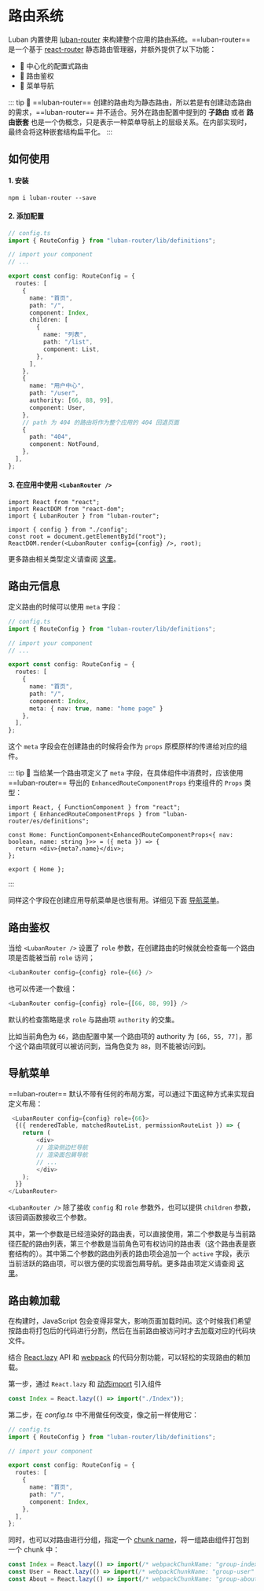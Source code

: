 # 路由系统

Luban 内置使用 [luban-router](https://github.com/leapFE/luban-router) 来构建整个应用的路由系统。==luban-router== 是一个基于
[react-router](https://reacttraining.com/react-router/web/guides/quick-start) 静态路由管理器，并额外提供了以下功能：

- 📄 中心化的配置式路由
- 🚥 路由鉴权
- 🚏 菜单导航

::: tip 🙋
==luban-router== 创建的路由均为静态路由，所以若是有创建动态路由的需求，==luban-router== 并不适合。另外在路由配置中提到的 **子路由** 或者 **路由嵌套** 也是一个伪概念，只是表示一种菜单导航上的层级关系。在内部实现时，最终会将这种嵌套结构扁平化。 
:::

## 如何使用

#### 1. 安装
```shell
npm i luban-router --save
```

#### 2. 添加配置
```typescript
// config.ts
import { RouteConfig } from "luban-router/lib/definitions";

// import your component
// ...

export const config: RouteConfig = {
  routes: [
    {
      name: "首页",
      path: "/",
      component: Index,
      children: [
        {
          name: "列表",
          path: "/list",
          component: List,
        },
      ],
    },
    {
      name: "用户中心",
      path: "/user",
      authority: [66, 88, 99],
      component: User,
    },
    // path 为 404 的路由将作为整个应用的 404 回退页面
    {
      path: "404",
      component: NotFound,
    },
  ],
};
```

#### 3. 在应用中使用 ` <LubanRouter /> `
```tsx
import React from "react";
import ReactDOM from "react-dom";
import { LubanRouter } from "luban-router";

import { config } from "./config";
const root = document.getElementById("root");
ReactDOM.render(<LubanRouter config={config} />, root);
```

更多路由相关类型定义请查阅 [这里](https://github.com/leapFE/luban-router/blob/master/src/definitions.ts)。

## 路由元信息

定义路由的时候可以使用 `meta` 字段：
```typescript
// config.ts
import { RouteConfig } from "luban-router/lib/definitions";

// import your component
// ...

export const config: RouteConfig = {
  routes: [
    {
      name: "首页",
      path: "/",
      component: Index,
      meta: { nav: true, name: "home page" }
    },
  ],
};
```

这个 `meta` 字段会在创建路由的时候将会作为 `props` 原模原样的传递给对应的组件。

::: tip 🙋
当给某一个路由项定义了 `meta` 字段，在具体组件中消费时，应该使用 ==luban-router== 导出的 `EnhancedRouteComponentProps` 约束组件的 `Props` 类型：

```tsx 
import React, { FunctionComponent } from "react";
import { EnhancedRouteComponentProps } from "luban-router/es/definitions";

const Home: FunctionComponent<EnhancedRouteComponentProps<{ nav: boolean, name: string }>> = ({ meta }) => {
  return <div>{meta?.name}</div>;
};

export { Home };
```
:::

同样这个字段在创建应用导航菜单是也很有用。详细见下面 [导航菜单](#导航菜单)。


## 路由鉴权
当给 `<LubanRouter />` 设置了 `role` 参数，在创建路由的时候就会检查每一个路由项是否能被当前 `role` 访问；
```typescript
<LubanRouter config={config} role={66} />
```

也可以传递一个数组：
```typescript
<LubanRouter config={config} role={[66, 88, 99]} />
```

默认的检查策略是求 `role` 与路由项 `authority` 的交集。

比如当前角色为 `66`，路由配置中某一个路由项的 authority 为 `[66, 55, 77]`，那个这个路由项就可以被访问到，当角色变为 `88`，则不能被访问到。


## 导航菜单

==luban-router== 默认不带有任何的布局方案，可以通过下面这种方式来实现自定义布局：
```typescript
 <LubanRouter config={config} role={66}>
  {({ renderedTable, matchedRouteList, permissionRouteList }) => {
    return (
        <div>
        // 渲染侧边栏导航
        // 渲染面包屑导航
        // ...
        </div>
    );
  }}
</LubanRouter>
```

`<LubanRouter />` 除了接收 `config` 和 `role` 参数外，也可以提供 `children` 参数，该回调函数接收三个参数。

其中，第一个参数是已经渲染好的路由表，可以直接使用，第二个参数是与当前路径匹配的路由列表，第三个参数是当前角色可有权访问的路由表（这个路由表是嵌套结构的）。其中第二个参数的路由列表的路由项会追加一个 `active` 字段，表示当前活跃的路由项，可以很方便的实现面包屑导航。更多路由项定义请查阅 [这里](https://github.com/leapFE/luban-router/blob/master/src/definitions.ts)。


## 路由赖加载
在构建时，JavaScript 包会变得非常大，影响页面加载时间。这个时候我们希望按路由将打包后的代码进行分割，然后在当前路由被访问时才去加载对应的代码块文件。

结合 [React.lazy](https://reactjs.org/docs/code-splitting.html#reactlazy) API 和 [webpack](https://webpack.js.org/guides/code-splitting/#root) 的代码分割功能，可以轻松的实现路由的赖加载。

第一步，通过 `React.lazy` 和 [动态import](https://webpack.js.org/guides/code-splitting/#dynamic-imports) 引入组件

```typescript
const Index = React.lazy(() => import("./Index"));
```

第二步，在 *config.ts* 中不用做任何改变，像之前一样使用它：
```typescript
// config.ts
import { RouteConfig } from "luban-router/lib/definitions";

// import your component

export const config: RouteConfig = {
  routes: [
    {
      name: "首页",
      path: "/",
      component: Index,
    },
  ],
};
```

同时，也可以对路由进行分组，指定一个 [chunk name](https://webpack.js.org/api/module-methods/#magic-comments)，将一组路由组件打包到一个 chunk 中：
```typescript
const Index = React.lazy(() => import(/* webpackChunkName: "group-index" */  "./Index"));
const User = React.lazy(() => import(/* webpackChunkName: "group-user" */  "./User"));
const About = React.lazy(() => import(/* webpackChunkName: "group-about" */  "./About"));
```
